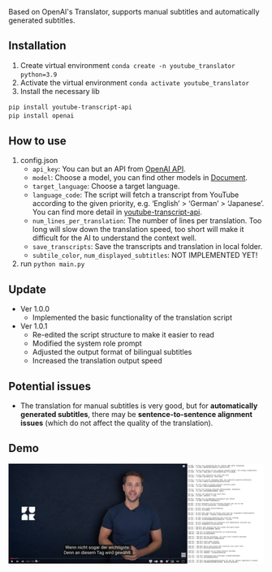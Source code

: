 Based on OpenAI's Translator, supports manual subtitles and automatically generated subtitles.

## Installation

1. Create virtual environment `conda create -n youtube_translator python=3.9`
2. Activate the virtual environment `conda activate youtube_translator`
3. Install the necessary lib

```markdown
pip install youtube-transcript-api
pip install openai
```

## How to use

1. config.json
    - `api_key`: You can but an API from [OpenAI API](https://platform.openai.com/api-keys).
    - `model`: Choose a model, you can find other models in [Document](https://platform.openai.com/docs/models#current-model-aliases).
    - `target_language`: Choose a target language.
    - `language_code`: The script will fetch a transcript from YouTube according to the given priority, e.g. ‘English’ > ‘German’ > ‘Japanese’. You can find more detail in [youtube-transcript-api](https://github.com/jdepoix/youtube-transcript-api).
    - `num_lines_per_translation`: The number of lines per translation. Too long will slow down the translation speed, too short will make it difficult for the AI to understand the context well.
    - `save_transcripts`: Save the transcripts and translation in local folder.
    - `subtile_color`, `num_displayed_subtitles`: NOT IMPLEMENTED YET!
2. run `python main.py`

## Update

- Ver 1.0.0
    - Implemented the basic functionality of the translation script
- Ver 1.0.1
    - Re-edited the script structure to make it easier to read
    - Modified the system role prompt
    - Adjusted the output format of bilingual subtitles
    - Increased the translation output speed

## Potential issues

- The translation for manual subtitles is very good, but for **automatically generated subtitles**, there may be **sentence-to-sentence alignment issues** (which do not affect the quality of the translation).

## Demo
![Demonstration](/images/demo_v1.0.1.jpg)